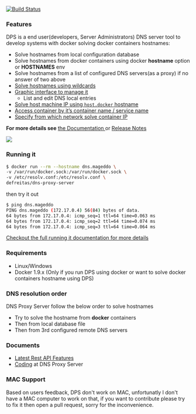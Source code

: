 <p>
	<a href="https://travis-ci.org/mageddo/dns-proxy-server"><img src="https://travis-ci.org/mageddo/dns-proxy-server.svg?branch=master" alt="Build Status" /></a>
</p>

### Features

DPS is a end user(developers, Server Administrators) DNS server tool to develop systems with docker solving
docker containers hostnames:

* Solve hostnames from local configuration database
* Solve hostnames from docker containers using docker **hostname** option or **HOSTNAMES** env
* Solve hostnames from a list of configured DNS servers(as a proxy) if no answer of two above
* [Solve hostnames using wildcards](http://mageddo.github.io/dns-proxy-server/docs/features#solve-hostnames-using-wildcards)
* [Graphic interface to manage it](http:/127.0.0.1:5380/static/)
	* List and edit DNS local entries
* [Solve host machine IP using `host.docker` hostname](http://mageddo.github.io/dns-proxy-server/docs/features#solve-host-machine-ip-from-anywhere)
* [Access container by it’s container name / service name](http://mageddo.github.io/dns-proxy-server/docs/features#access-container-by-its-container-name--service-name)
* [Specify from which network solve container IP](http://mageddo.github.io/dns-proxy-server/docs/features#specify-from-which-network-solve-container-ip)

**For more details see** [the Documentation ](http://mageddo.github.io/dns-proxy-server/docs/features) or [Release Notes](RELEASE-NOTES.md) 

![](https://i.imgur.com/aR9dl0O.png)

### Running it

```bash
$ docker run --rm --hostname dns.mageddo \
-v /var/run/docker.sock:/var/run/docker.sock \
-v /etc/resolv.conf:/etc/resolv.conf \
defreitas/dns-proxy-server
```

then try it out

```bash
$ ping dns.mageddo
PING dns.mageddo (172.17.0.4) 56(84) bytes of data.
64 bytes from 172.17.0.4: icmp_seq=1 ttl=64 time=0.063 ms
64 bytes from 172.17.0.4: icmp_seq=2 ttl=64 time=0.074 ms
64 bytes from 172.17.0.4: icmp_seq=3 ttl=64 time=0.064 ms
```

[Checkout the full running it documentation for more details](http://mageddo.github.io/dns-proxy-server/docs/running.html)

### Requirements
* Linux/Windows
* Docker 1.9.x (Only if you run DPS using docker or want to solve docker containers hostname using DPS)

### DNS resolution order
DNS  Proxy Server follow the below order to solve hostnames

* Try to solve the hostname from **docker** containers
* Then from local database file
* Then from 3rd configured remote DNS servers

### Documents
* [Latest Rest API Features](http://mageddo.github.io/dns-proxy-server/docs/api/)
* [Coding](docs/developing) at DNS Proxy Server

### MAC Support
Based on users feedback, DPS don't work on MAC, unfortunatly I don't have a MAC computer to work on that, 
if you want to contribute please try to fix it then open a pull request, sorry for the inconvenience.
